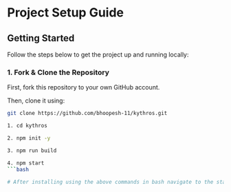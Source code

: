 # Project Setup Guide

## Getting Started

Follow the steps below to get the project up and running locally:

### 1. Fork & Clone the Repository

First, fork this repository to your own GitHub account.

Then, clone it using:

```bash
git clone https://github.com/bhoopesh-11/kythros.git

1. cd kythros

2. npm init -y

3. npm run build

4. npm start
```bash

# After installing using the above commands in bash navigate to the start.bat file and replace the "E\1" with your own file path and now you can run it with opening the bat file 